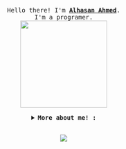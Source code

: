 
<p align="center">
  <br>
  <samp>
    Hello there! I'm <b><a rel="nofollow noopener noreferrer" target="_blank" href="https://m4dm0e.github.io/">Alhasan Ahmed</a></b>.
    <br>I'm a programer.<br>

</samp>

  <img src="./assets/pArt.gif" width="200"/>
</p>


<details align="center">

<summary> <b> <samp> More about me! : </samp></b></summary>
<samp>

My name is Alhasan Ahmed 21 y/o Full-stack web development, Mobile application developer, tools builder

  
## Languages

![C++](https://img.shields.io/badge/-C++-000000?style=flat&logo=c%2B%2B)
![SQL](https://img.shields.io/badge/-SQL-000000?style=flat&logo=mysql)
![DART](https://dart.dev/assets/img/shared/dart/logo+text/horizontal/white.svg)
<br />
<br />

  

  
### You can find me on! 
<br />


<p align="center">
<a href="https://twitter.com/@JAPANESIA610"><img alt="Website" src="https://img.shields.io/twitter/follow/m4dm0e.svg?style=flat-square&logo=twitter"></a>
<a href="https://www.linkedin.com/in/hasan-alrawii-445a70226/"><img alt="LinkedIn" src="https://img.shields.io/badge/LinkedIn-Mohammed%20Al%20Barbari-blue?style=flat-square&logo=linkedin"></a>
<a href="https://hackerone.com/jap60"><img alt="Email" src="https://img.shields.io/badge/Hackerone-m4dm0e-blue?style=flat-square&logo=hackerone"></a>
</p>
<br />


</samp>
</details>

<p align="center"> 
  <br>
<img align="center" src="https://github-readme-stats.vercel.app/api?username=jap610_title=true&show_icons=true&theme=vue-dark" />
</p>
 
